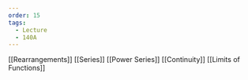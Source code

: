 ```yaml
---
order: 15
tags:
  - Lecture
  - 140A
---
```


[[Rearrangements]]
[[Series]]
[[Power Series]]
[[Continuity]]
[[Limits of Functions]]
